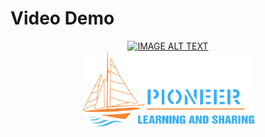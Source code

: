 # Video Demo
<div align="center">
  <a href="https://www.youtube.com/watch?v=ReIxO-zrtvA"><img src="https://img.youtube.com/vi/ReIxO-zrtvA/0.jpg" alt="IMAGE ALT TEXT"></a>
</div>

<div align="center">
  <img src="./CodeAndroid/app/src/main/res/drawable-v24/logo_clb.png" alt="Getting started" with ="300" height ="120"/>
</div>

